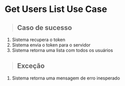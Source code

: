 # Get Users List Use Case

> ## Caso de sucesso

1. Sistema recupera o token
2. Sistema envia o token para o servidor
3. Sistema retorna uma lista com todos os usuários

> ## Exceção

1. Sistema retorna uma mensagem de erro inesperado
